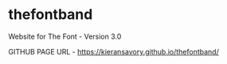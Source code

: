 # thefontband
Website for The Font - Version 3.0 



GITHUB PAGE URL - https://kieransavory.github.io/thefontband/
